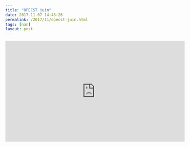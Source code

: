 ```yaml
---
title: "OPECST juin"
date: 2017-11-07 14:48:26
permalink: /2017/11/opecst-juin.html
tags: [nan]
layout: post
---
```


<iframe width="560" height="315" src="https://www.youtube.com/embed/a5koWp1oV4A" frameborder="0" allowfullscreen></iframe>

